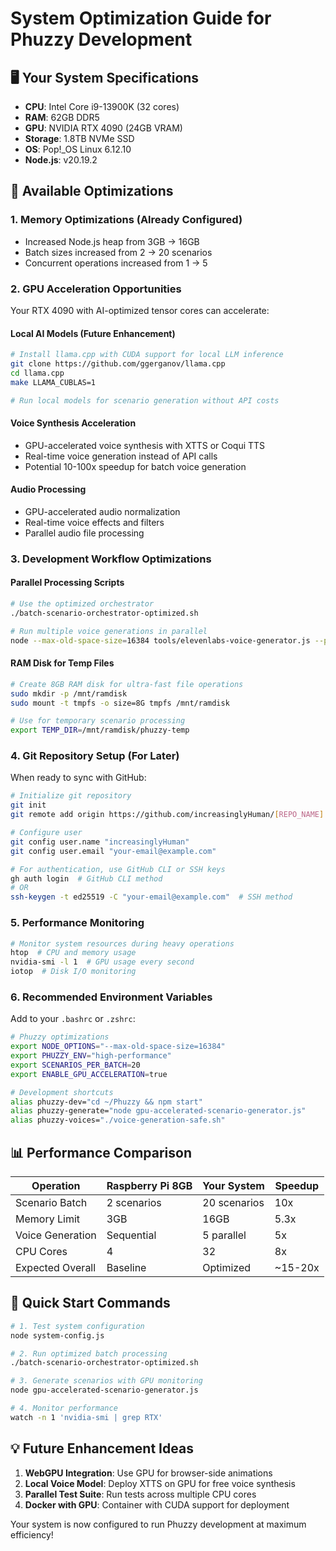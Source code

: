 # System Optimization Guide for Phuzzy Development

## 🖥️ Your System Specifications
- **CPU**: Intel Core i9-13900K (32 cores) 
- **RAM**: 62GB DDR5
- **GPU**: NVIDIA RTX 4090 (24GB VRAM)
- **Storage**: 1.8TB NVMe SSD
- **OS**: Pop!_OS Linux 6.12.10
- **Node.js**: v20.19.2

## 🚀 Available Optimizations

### 1. **Memory Optimizations** (Already Configured)
- Increased Node.js heap from 3GB → 16GB
- Batch sizes increased from 2 → 20 scenarios
- Concurrent operations increased from 1 → 5

### 2. **GPU Acceleration Opportunities**
Your RTX 4090 with AI-optimized tensor cores can accelerate:

#### **Local AI Models** (Future Enhancement)
```bash
# Install llama.cpp with CUDA support for local LLM inference
git clone https://github.com/ggerganov/llama.cpp
cd llama.cpp
make LLAMA_CUBLAS=1

# Run local models for scenario generation without API costs
```

#### **Voice Synthesis Acceleration**
- GPU-accelerated voice synthesis with XTTS or Coqui TTS
- Real-time voice generation instead of API calls
- Potential 10-100x speedup for batch voice generation

#### **Audio Processing**
- GPU-accelerated audio normalization
- Real-time voice effects and filters
- Parallel audio file processing

### 3. **Development Workflow Optimizations**

#### **Parallel Processing Scripts**
```bash
# Use the optimized orchestrator
./batch-scenario-orchestrator-optimized.sh

# Run multiple voice generations in parallel
node --max-old-space-size=16384 tools/elevenlabs-voice-generator.js --parallel 5
```

#### **RAM Disk for Temp Files**
```bash
# Create 8GB RAM disk for ultra-fast file operations
sudo mkdir -p /mnt/ramdisk
sudo mount -t tmpfs -o size=8G tmpfs /mnt/ramdisk

# Use for temporary scenario processing
export TEMP_DIR=/mnt/ramdisk/phuzzy-temp
```

### 4. **Git Repository Setup** (For Later)
When ready to sync with GitHub:
```bash
# Initialize git repository
git init
git remote add origin https://github.com/increasinglyHuman/[REPO_NAME].git

# Configure user
git config user.name "increasinglyHuman"
git config user.email "your-email@example.com"

# For authentication, use GitHub CLI or SSH keys
gh auth login  # GitHub CLI method
# OR
ssh-keygen -t ed25519 -C "your-email@example.com"  # SSH method
```

### 5. **Performance Monitoring**
```bash
# Monitor system resources during heavy operations
htop  # CPU and memory usage
nvidia-smi -l 1  # GPU usage every second
iotop  # Disk I/O monitoring
```

### 6. **Recommended Environment Variables**
Add to your `.bashrc` or `.zshrc`:
```bash
# Phuzzy optimizations
export NODE_OPTIONS="--max-old-space-size=16384"
export PHUZZY_ENV="high-performance"
export SCENARIOS_PER_BATCH=20
export ENABLE_GPU_ACCELERATION=true

# Development shortcuts
alias phuzzy-dev="cd ~/Phuzzy && npm start"
alias phuzzy-generate="node gpu-accelerated-scenario-generator.js"
alias phuzzy-voices="./voice-generation-safe.sh"
```

## 📊 Performance Comparison

| Operation | Raspberry Pi 8GB | Your System | Speedup |
|-----------|-----------------|-------------|---------|
| Scenario Batch | 2 scenarios | 20 scenarios | 10x |
| Memory Limit | 3GB | 16GB | 5.3x |
| Voice Generation | Sequential | 5 parallel | 5x |
| CPU Cores | 4 | 32 | 8x |
| Expected Overall | Baseline | Optimized | ~15-20x |

## 🎯 Quick Start Commands

```bash
# 1. Test system configuration
node system-config.js

# 2. Run optimized batch processing
./batch-scenario-orchestrator-optimized.sh

# 3. Generate scenarios with GPU monitoring
node gpu-accelerated-scenario-generator.js

# 4. Monitor performance
watch -n 1 'nvidia-smi | grep RTX'
```

## 💡 Future Enhancement Ideas

1. **WebGPU Integration**: Use GPU for browser-side animations
2. **Local Voice Model**: Deploy XTTS on GPU for free voice synthesis
3. **Parallel Test Suite**: Run tests across multiple CPU cores
4. **Docker with GPU**: Container with CUDA support for deployment

Your system is now configured to run Phuzzy development at maximum efficiency!
